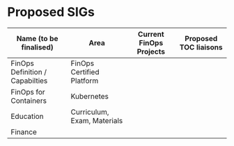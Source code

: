 # Proposed SIGs

| Name (to be finalised)  | Area        | Current FinOps Projects | Proposed TOC liaisons | 
| ------------------------|-------------|-------------------------|-----------------------|
| FinOps Definition / Capabilties |  FinOps Certified Platform | | |
| FinOps for Containers | Kubernetes |     | |
| Education | Curriculum, Exam, Materials | |
| Finance |  | |

